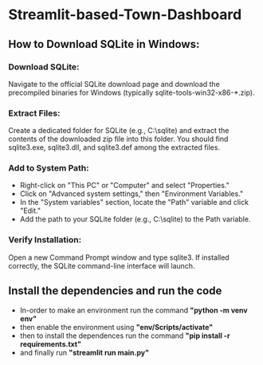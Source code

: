 ﻿# Streamlit-based-Town-Dashboard


## How to Download SQLite in Windows:
### Download SQLite:
Navigate to the official SQLite download page and download the precompiled binaries for Windows (typically sqlite-tools-win32-x86-*.zip).
### Extract Files:
Create a dedicated folder for SQLite (e.g., C:\sqlite) and extract the contents of the downloaded zip file into this folder. You should find sqlite3.exe, sqlite3.dll, and sqlite3.def among the extracted files.
### Add to System Path:
  - Right-click on "This PC" or "Computer" and select "Properties." 
  - Click on "Advanced system settings," then "Environment Variables."
  - In the "System variables" section, locate the "Path" variable and click "Edit." 
  - Add the path to your SQLite folder (e.g., C:\sqlite) to the Path variable.
### Verify Installation:
Open a new Command Prompt window and type sqlite3. If installed correctly, the SQLite command-line interface will launch. 

## Install the dependencies and run the code

  - In-order to make an environment run the command **"python -m venv env"**
  - then enable the environment using **"env/Scripts/activate"**
  - then to install the dependences run the command **"pip install -r requirements.txt"**
  - and finally run **"streamlit run main.py"**

